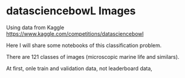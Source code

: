 # datasciencebowL Images
Using data from Kaggle https://www.kaggle.com/competitions/datasciencebowl

Here I will share some notebooks of this classification problem.

There are 121 classes of images (microscopic marine life and similars).

At first, onle train and validation data, not leaderboard data,
